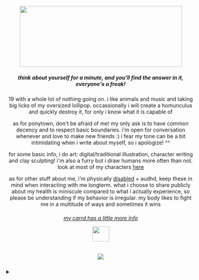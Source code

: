 <p align="center">
<a title="my art" href=https://open.spotify.com/playlist/4wT0JeYBGrqGjbw14eKo68?si=f7cf6af65bb34f08><img src="https://file.garden/Zdu77rwq23DtX9qX/chelsea" width="433" height="162"></a>
<p align="center">
  <h5 align="center">
 
<i>think about yourself for a minute, and you'll find the answer in it, everyone's a freak!</i>
</p>
</h5>
<p align="center">
  19 with a whole lot of nothing going on. i like animals and music and taking big licks of my oversized lollipop. occassionally i will create a homunculus and quickly destroy it, for only i know what it is capable of
</p>
<p align="center">
  as for ponytown, don't be afraid of me! my only ask is to have common decency and to respect basic boundaries. i'm open for conversation whenever and love to make new friends :) i fear my tone can be a bit intimidating when i write about myself, so i apologize! ^^
</p>
<p align="center">
  for some basic info, i do art: digital/traditional illustration, character writing and clay sculpting! i'm also a furry but i draw humans more often than not. look at most of my characters <a href="https://toyhou.se/nojoki/characters/folder:all">here</a>

<p align="center">
as for other stuff about me, i'm physically <a href="https://scoliosis3dc.com/2013/12/10/ehlers-danlos-syndrome-and-scoliosis/"> disabled</a> + audhd, keep these in mind when interacting with me longterm. what i choose to share publicly about my health is miniscule compared to what i actually experience, so please be understanding if my behavior is irregular. my body likes to fight me in a multitude of ways and sometimes it wins
</p>

 <h6 align="center">
 <a href="https://nojoki.carrd.co/#">my carrd has a little more info</a>
</p>
   <p align="center">
<a title="what is this?" href=https://www.ehlers-danlos.com/why-the-zebra/><img src="https://file.garden/Zdu77rwq23DtX9qX/zebrasd.png" width="45" height="40"></a>
<p align="center">
</h5>


<h5 align="center">
 
![](https://komarev.com/ghpvc/?username=no-jokie&color=orange)

</h6>
<p align="center"><details>
<summary></summary>
<h6 align="center">
  otherwise, i protect my peace heavily. people who use the terms proship/profic/radqueer/propara + whatever other dogwhistles and those who use the r slur will be blocked with no exceptions. i hate to be negative, but i don't open the game to share a space with these types of people. i'm also likely to block or mute those who hold mean-spirited tones to mundane things and those who are exceedingly sexual in casual conversation. if you happen have issues with this, we were never going to talk nor be friends in the first place. don't worry bout it
</p>
  </h6>
<p align="center">
<a title="not true" href=https://file.garden/Zdu77rwq23DtX9qX/homo><img src="https://file.garden/Zdu77rwq23DtX9qX/homo" width="402" height="202"></a>
<p align="center">

</details>
